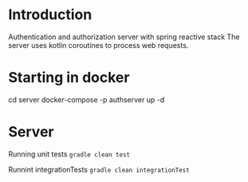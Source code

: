 # Introduction
Authentication and authorization server with spring reactive stack
The server uses kotlin coroutines to process web requests.

# Starting in docker
cd server
docker-compose -p authserver up -d

# Server
Running unit tests
```gradle clean test```
                    
Runnint integrationTests
```gradle clean integrationTest```